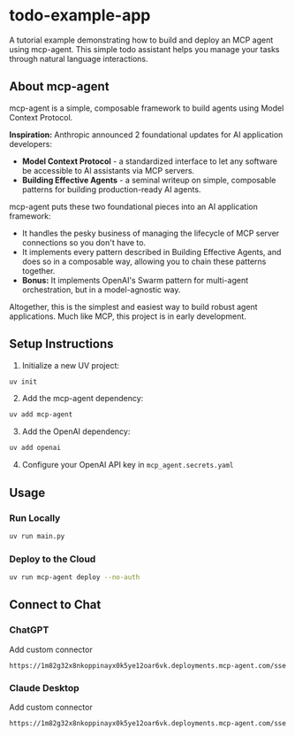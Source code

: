 # todo-example-app

A tutorial example demonstrating how to build and deploy an MCP agent using mcp-agent. This simple todo assistant helps you manage your tasks through natural language interactions.

## About mcp-agent

mcp-agent is a simple, composable framework to build agents using Model Context Protocol.

**Inspiration:** Anthropic announced 2 foundational updates for AI application developers:

- **Model Context Protocol** - a standardized interface to let any software be accessible to AI assistants via MCP servers.
- **Building Effective Agents** - a seminal writeup on simple, composable patterns for building production-ready AI agents.

mcp-agent puts these two foundational pieces into an AI application framework:

- It handles the pesky business of managing the lifecycle of MCP server connections so you don't have to.
- It implements every pattern described in Building Effective Agents, and does so in a composable way, allowing you to chain these patterns together.
- **Bonus:** It implements OpenAI's Swarm pattern for multi-agent orchestration, but in a model-agnostic way.

Altogether, this is the simplest and easiest way to build robust agent applications. Much like MCP, this project is in early development.

## Setup Instructions

1. Initialize a new UV project:
```bash
uv init
```

2. Add the mcp-agent dependency:
```bash
uv add mcp-agent
```

3. Add the OpenAI dependency:
```bash
uv add openai
```

4. Configure your OpenAI API key in `mcp_agent.secrets.yaml`

## Usage

### Run Locally
```bash
uv run main.py
```

### Deploy to the Cloud
```bash
uv run mcp-agent deploy --no-auth
```

## Connect to Chat

### ChatGPT

Add custom connector

`https://1m82g32x8nkoppinayx0k5ye12oar6vk.deployments.mcp-agent.com/sse`

### Claude Desktop

Add custom connector

`https://1m82g32x8nkoppinayx0k5ye12oar6vk.deployments.mcp-agent.com/sse`